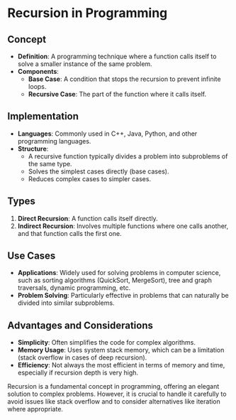 # Recursion in Programming

## Concept
- **Definition**: A programming technique where a function calls itself to solve a smaller instance of the same problem.
- **Components**:
  - **Base Case**: A condition that stops the recursion to prevent infinite loops.
  - **Recursive Case**: The part of the function where it calls itself.

## Implementation
- **Languages**: Commonly used in C++, Java, Python, and other programming languages.
- **Structure**:
  - A recursive function typically divides a problem into subproblems of the same type.
  - Solves the simplest cases directly (base cases).
  - Reduces complex cases to simpler cases.

## Types
1. **Direct Recursion**: A function calls itself directly.
2. **Indirect Recursion**: Involves multiple functions where one calls another, and that function calls the first one.

## Use Cases
- **Applications**: Widely used for solving problems in computer science, such as sorting algorithms (QuickSort, MergeSort), tree and graph traversals, dynamic programming, etc.
- **Problem Solving**: Particularly effective in problems that can naturally be divided into similar subproblems.

## Advantages and Considerations
- **Simplicity**: Often simplifies the code for complex algorithms.
- **Memory Usage**: Uses system stack memory, which can be a limitation (stack overflow in cases of deep recursion).
- **Efficiency**: Not always the most efficient in terms of memory and time, especially if recursion depth is very high.

Recursion is a fundamental concept in programming, offering an elegant solution to complex problems. However, it is crucial to handle it carefully to avoid issues like stack overflow and to consider alternatives like iteration where appropriate.
